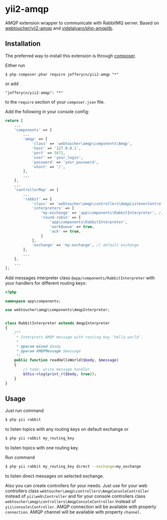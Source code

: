 yii2-amqp
=========

AMQP extension wrapper to communicate with RabbitMQ server. Based on [webtoucher/yii2-amqp](https://github.com/webtoucher/yii2-amqp) and [videlalvaro/php-amqplib](https://github.com/videlalvaro/php-amqplib).

## Installation

The preferred way to install this extension is through [composer](http://getcomposer.org/download/).

Either run

```
$ php composer.phar require jefferycn/yii2-amqp "*"
```

or add

```
"jefferycn/yii2-amqp": "*"
```

to the ```require``` section of your `composer.json` file.

Add the following in your console config:

```php
return [
    ...
    'components' => [
        ...
        'amqp' => [
            'class' => 'webtoucher\amqp\components\Amqp',
            'host' => '127.0.0.1',
            'port' => 5672,
            'user' => 'your_login',
            'password' => 'your_password',
            'vhost' => '/',
        ],
        ...
    ],
    ...
    'controllerMap' => [
        ...
        'rabbit' => [
            'class' => 'webtoucher\amqp\controllers\AmqpListenerController',
            'interpreters' => [
                'my-exchange' => 'app\components\RabbitInterpreter', // interpreters for each exchange
                'round-robin' => [
                    'app\components\RabbitInterpreter',
                    'workQueue' => true,
                    'ack' => true,
                ]
            ],
            'exchange' => 'my-exchange', // default exchange
        ],
        ...
    ],
    ...
];
```

Add messages interpreter class `@app/components/RabbitInterpreter` with your handlers for different routing keys:

```php
<?php

namespace app\components;

use webtoucher\amqp\components\AmqpInterpreter;


class RabbitInterpreter extends AmqpInterpreter
{
    /**
     * Interprets AMQP message with routing key 'hello_world'.
     *
     * @param mixed $body
     * @param AMQPMessage $message
     */
    public function readHelloWorld($body, $message)
    {
        // todo: write message handler
        $this->log(print_r($body, true));
    }
}
```

## Usage

Just run command

```bash
$ php yii rabbit
```

to listen topics with any routing keys on default exchange or

```bash
$ php yii rabbit my_routing_key
```

to listen topics with one routing key.

Run command

```bash
$ php yii rabbit my_routing_key direct --exchange=my_exchange
```

to listen direct messages on selected exchange.

Also you can create controllers for your needs. Just use for your web controllers class
`webtoucher\amqp\controllers\AmqpConsoleController` instead of `yii\web\Controller` and for your console controllers
class `webtoucher\amqp\controllers\AmqpConsoleController` instead of `yii\console\Controller`. AMQP connection will be
available with property `connection`. AMQP channel will be available with property `channel`.
